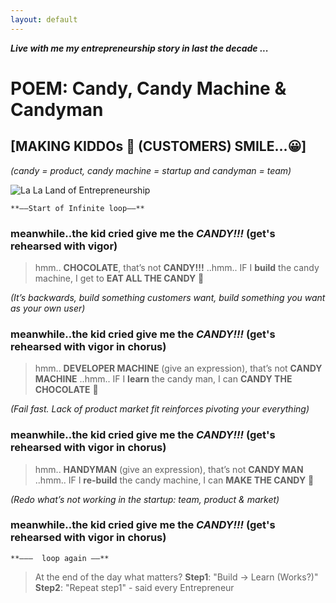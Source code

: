 ```yaml
---
layout: default
---
```


***Live with me my entrepreneurship story in last the decade ...***

# POEM: Candy, Candy Machine & Candyman 

## [MAKING KIDDOs 👶 (CUSTOMERS) SMILE…😀]

*(candy = product, candy machine = startup and candyman = team)*

![La La Land of Entrepreneurship](https://sagungarg.com/assets/img/entrepreneurship-candy-candyman-candymachine.png)

```
**——Start of Infinite loop——**
```

### meanwhile..the kid cried give me the ***CANDY!!!*** (get's rehearsed with vigor)

> hmm.. **CHOCOLATE**, that’s not **CANDY!!!** ..hmm..
  IF I **build** the candy machine, I get to **EAT ALL THE CANDY** 🤩

*(It’s backwards, build something customers want, build something you want as your own user)*

### meanwhile..the kid cried give me the ***CANDY!!!*** (get's rehearsed with vigor in chorus)

> hmm.. **DEVELOPER MACHINE** (give an expression), that’s not **CANDY MACHINE** ..hmm..
  IF I **learn** the candy man, I can **CANDY THE CHOCOLATE** 🤩

*(Fail fast. Lack of product market fit reinforces pivoting your everything)*

### meanwhile..the kid  cried give me the ***CANDY!!!*** (get's rehearsed with vigor in chorus)

> hmm.. **HANDYMAN** (give an expression), that’s not **CANDY MAN** ..hmm.. 
  IF I **re-build** the candy machine, I can **MAKE THE CANDY** 🤩

*(Redo what’s not working in the startup: team, product & market)*

### meanwhile..the kid  cried give me the ***CANDY!!!*** (get's rehearsed with vigor in chorus)

```
**———  loop again ——**
```

> At the end of the day what matters? **Step1**: "Build -> Learn (Works?)" **Step2**: "Repeat step1" - said every Entrepreneur
